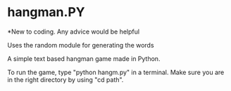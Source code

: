 # hangman.PY
*New to coding. Any advice would be helpful

Uses the random module for generating the words

A simple text based hangman game made in Python. 

To run the game, type "python hangm.py" in a terminal. 
Make sure you are in the right directory by using "cd path".
